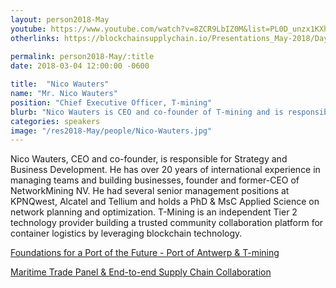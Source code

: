 ```yaml
---
layout: person2018-May
youtube: https://www.youtube.com/watch?v=8ZCR9LbIZ0M&list=PL0D_unzx1KXhvrIzPl1j0mrihgq44nGOh&index=5&t=0s
otherlinks: https://blockchainsupplychain.io/Presentations_May-2018/Day-1/02_T-mining_Nico-Wauters_XChain2_May-2018_Houston.TX.pdf
      
permalink: person2018-May/:title
date: 2018-03-04 12:00:00 -0600

title:  "Nico Wauters"
name: "Mr. Nico Wauters"
position: "Chief Executive Officer, T-mining"
blurb: "Nico Wauters is CEO and co-founder of T-mining and is responsible for Strategy and Business Development."
categories: speakers
image: "/res2018-May/people/Nico-Wauters.jpg"
---
```


Nico Wauters, CEO and co-founder, is responsible for Strategy and Business Development. He has over 20 years of international experience in managing teams and building businesses, founder and former-CEO of NetworkMining NV. He had several senior management positions at KPNQwest, Alcatel and Tellium and holds a PhD & MsC Applied Science on network planning and optimization. T-Mining is an independent Tier 2 technology provider building a trusted community collaboration platform for container logistics by leveraging blockchain technology.

<a href="https://www.youtube.com/watch?v=8ZCR9LbIZ0M&list=PL0D_unzx1KXhvrIzPl1j0mrihgq44nGOh&index=5&t=0s">Foundations for a Port of the Future - Port of Antwerp & T-mining

<a href="https://www.youtube.com/watch?v=r3upez_owmA&list=PL0D_unzx1KXhvrIzPl1j0mrihgq44nGOh&index=9&t=14s">Maritime Trade Panel & End-to-end Supply Chain Collaboration
